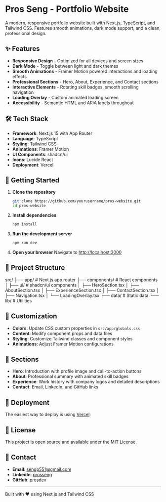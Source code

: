 # Pros Seng - Portfolio Website

A modern, responsive portfolio website built with Next.js, TypeScript, and Tailwind CSS. Features smooth animations, dark mode support, and a clean, professional design.

## ✨ Features

- **Responsive Design** - Optimized for all devices and screen sizes
- **Dark Mode** - Toggle between light and dark themes
- **Smooth Animations** - Framer Motion powered interactions and loading effects
- **Professional Sections** - Hero, About, Experience, and Contact sections
- **Interactive Elements** - Rotating skill badges, smooth scrolling navigation
- **Loading Overlay** - Custom animated loading screen
- **Accessibility** - Semantic HTML and ARIA labels throughout

## 🛠️ Tech Stack

- **Framework**: Next.js 15 with App Router
- **Language**: TypeScript
- **Styling**: Tailwind CSS
- **Animations**: Framer Motion
- **UI Components**: shadcn/ui
- **Icons**: Lucide React
- **Deployment**: Vercel

## 🚀 Getting Started

1. **Clone the repository**
   ```bash
   git clone https://github.com/yourusername/pros-website.git
   cd pros-website
   ```

2. **Install dependencies**
   ```bash
   npm install
   ```

3. **Run the development server**
   ```bash
   npm run dev
   ```

4. **Open your browser**
   Navigate to [http://localhost:3000](http://localhost:3000)

## 📁 Project Structure

src/
├── app/ # Next.js app router
├── components/ # React components
│ ├── ui/ # shadcn/ui components
│ ├── HeroSection.tsx
│ ├── AboutSection.tsx
│ ├── ExperienceSection.tsx
│ ├── ContactSection.tsx
│ ├── Navigation.tsx
│ └── LoadingOverlay.tsx
├── data/ # Static data
└── lib/ # Utilities

## 🎨 Customization

- **Colors**: Update CSS custom properties in `src/app/globals.css`
- **Content**: Modify component props and data files
- **Styling**: Customize Tailwind classes and component styles
- **Animations**: Adjust Framer Motion configurations

## 📱 Sections

- **Hero**: Introduction with profile image and call-to-action buttons
- **About**: Professional summary with animated skill badges
- **Experience**: Work history with company logos and detailed descriptions
- **Contact**: Email, LinkedIn, and GitHub links

## 🚀 Deployment

The easiest way to deploy is using [Vercel](https://vercel.com):

## 📄 License

This project is open source and available under the [MIT License](LICENSE).

## 🤝 Contact

- **Email**: sengp551@gmail.com
- **LinkedIn**: [prosseng](https://linkedin.com/in/prosseng)
- **GitHub**: [prosdev](https://github.com/prosdev)

---

Built with ❤️ using Next.js and Tailwind CSS